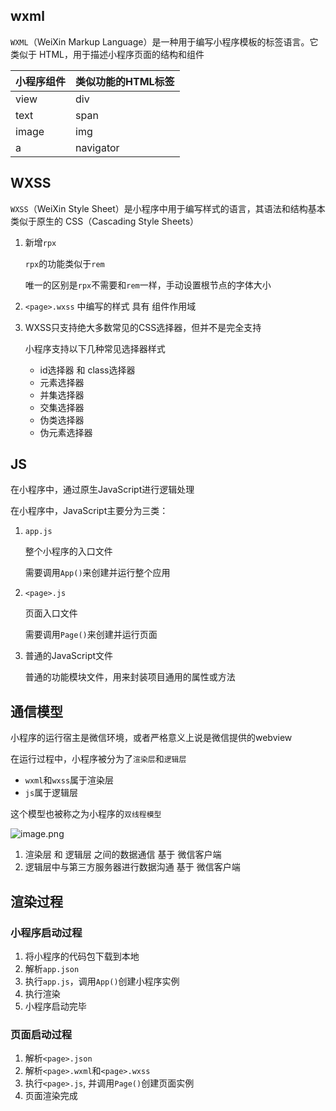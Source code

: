 ## wxml

`WXML`（WeiXin Markup Language）是一种用于编写小程序模板的标签语言。它类似于 HTML，用于描述小程序页面的结构和组件

| 小程序组件 | 类似功能的HTML标签 |
| ---------- | ------------------ |
| view       | div                |
| text       | span               |
| image      | img                |
| a          | navigator          |



## WXSS

`WXSS`（WeiXin Style Sheet）是小程序中用于编写样式的语言，其语法和结构基本类似于原生的 CSS（Cascading Style Sheets）

1. 新增`rpx`

   `rpx`的功能类似于`rem`

   唯一的区别是`rpx`不需要和`rem`一样，手动设置根节点的字体大小

2. `<page>.wxss` 中编写的样式 具有 组件作用域

3. WXSS只支持绝大多数常见的CSS选择器，但并不是完全支持

   小程序支持以下几种常见选择器样式

   + id选择器 和 class选择器
   + 元素选择器
   + 并集选择器
   + 交集选择器
   + 伪类选择器
   + 伪元素选择器




## JS

在小程序中，通过原生JavaScript进行逻辑处理

在小程序中，JavaScript主要分为三类：

1. `app.js`

   整个小程序的入口文件

   需要调用`App()`来创建并运行整个应用

2. `<page>.js`

   页面入口文件

   需要调用`Page()`来创建并运行页面

3. 普通的JavaScript文件

   普通的功能模块文件，用来封装项目通用的属性或方法



## 通信模型

小程序的运行宿主是微信环境，或者严格意义上说是微信提供的webview

在运行过程中，小程序被分为了`渲染层`和`逻辑层`

+ `wxml`和`wxss`属于渲染层
+ `js`属于逻辑层

这个模型也被称之为小程序的`双线程模型`

![image.png](https://s2.loli.net/2023/08/14/gZokmV5j9TdeixJ.png) 

1. 渲染层 和 逻辑层 之间的数据通信 基于 微信客户端
2. 逻辑层中与第三方服务器进行数据沟通 基于 微信客户端



## 渲染过程

### 小程序启动过程

1. 将小程序的代码包下载到本地
2. 解析`app.json` 
3. 执行`app.js`，调用`App()`创建小程序实例
4. 执行渲染
5. 小程序启动完毕



### 页面启动过程

1. 解析`<page>.json`
2. 解析`<page>.wxml`和`<page>.wxss`
3. 执行`<page>.js`, 并调用`Page()`创建页面实例
4. 页面渲染完成



